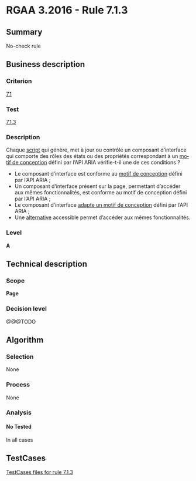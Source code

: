 # RGAA 3.2016 - Rule 7.1.3

## Summary
No-check rule


## Business description

### Criterion
[7.1](http://references.modernisation.gouv.fr/rgaa-accessibilite/2016/criteres.html#crit-7-1)

### Test
[7.1.3](http://references.modernisation.gouv.fr/rgaa-accessibilite/2016/criteres.html#test-7-1-3)

### Description
<div lang="fr">Chaque <a href="http://references.modernisation.gouv.fr/rgaa-accessibilite/glossaire.html#script">script</a> qui g&#xE9;n&#xE8;re, met &#xE0; jour ou contr&#xF4;le un composant d&#x2019;interface qui comporte des r&#xF4;les des &#xE9;tats ou des propri&#xE9;t&#xE9;s correspondant &#xE0; un <a href="http://references.modernisation.gouv.fr/rgaa-accessibilite/glossaire.html#motif-de-conception">motif de conception</a> d&#xE9;fini par l&#x2019;API ARIA v&#xE9;rifie-t-il une de ces conditions&nbsp;? <ul><li>Le composant d&#x2019;interface est conforme au <a href="http://references.modernisation.gouv.fr/rgaa-accessibilite/glossaire.html#motif-de-conception">motif de conception</a> d&#xE9;fini par l&#x2019;API ARIA&nbsp;;</li> <li>Un composant d&#x2019;interface pr&#xE9;sent sur la page, permettant d&#x2019;acc&#xE9;der aux m&#xEA;mes fonctionnalit&#xE9;s, est conforme au motif de conception d&#xE9;fini par l&#x2019;API ARIA&nbsp;;</li> <li>Le composant d&#x2019;interface <a href="http://references.modernisation.gouv.fr/rgaa-accessibilite/glossaire.html#adapter-un-motif-de-conception-aria">adapte un motif de conception</a> d&#xE9;fini par l&#x2019;API ARIA&nbsp;;</li> <li>Une <a href="http://references.modernisation.gouv.fr/rgaa-accessibilite/glossaire.html#alternative--script">alternative</a> accessible permet d&#x2019;acc&#xE9;der aux m&#xEA;mes fonctionnalit&#xE9;s.</li> </ul></div>

### Level
**A**


## Technical description

### Scope
**Page**

### Decision level
@@@TODO


## Algorithm

### Selection
None

### Process
None

### Analysis

#### No Tested
In all cases


##  TestCases

[TestCases files for rule 7.1.3](https://github.com/Asqatasun/Asqatasun/tree/develop/rules/rules-rgaa3.2016/src/test/resources/testcases/rgaa32016/Rgaa32016Rule070103/)


